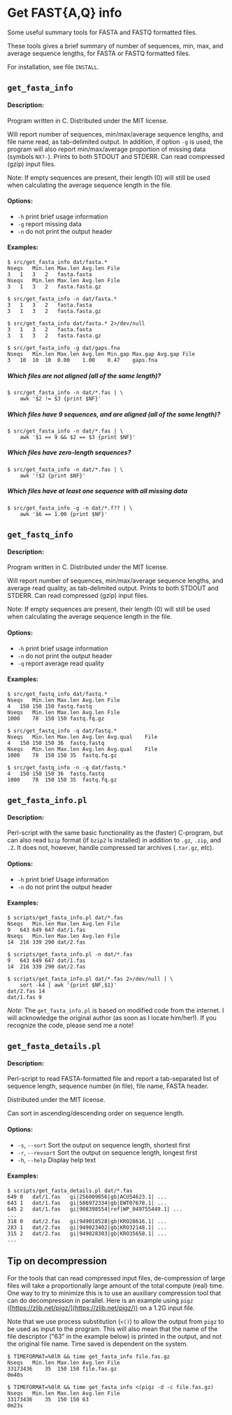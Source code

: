 # Get FAST{A,Q} info

Some useful summary tools for FASTA and FASTQ formatted files.

These tools gives a brief summary of number of sequences, min, max, and average
sequence lengths, for FASTA or FASTQ formatted files.

For installation, see file `INSTALL`.

## `get_fasta_info`

#### Description:

Program written in C. Distributed under the MIT license. 

Will report number of sequences, min/max/average sequence lengths, and file
name read, as tab-delimited output. In addition, if option `-g` is used,
the program will also report min/max/average proportion of missing data
(symbols `NX?-`). Prints to both STDOUT and STDERR. Can read
compressed (gzip) input files.

Note: If empty sequences are present, their length (0) will still be used when
calculating the average sequence length in the file.

#### Options:

- `-h` print brief usage information
- `-g` report missing data
- `-n` do not print the output header

#### Examples:

    $ src/get_fasta_info dat/fasta.*
    Nseqs	Min.len	Max.len	Avg.len	File
    3	1	3	2	fasta.fasta
    Nseqs	Min.len	Max.len	Avg.len	File
    3	1	3	2	fasta.fasta.gz

    $ src/get_fasta_info -n dat/fasta.*
    3	1	3	2	fasta.fasta
    3	1	3	2	fasta.fasta.gz

    $ src/get_fasta_info dat/fasta.* 2>/dev/null
    3	1	3	2	fasta.fasta
    3	1	3	2	fasta.fasta.gz

    $ src/get_fasta_info -g dat/gaps.fna
    Nseqs	Min.len	Max.len	Avg.len	Min.gap	Max.gap	Avg.gap	File
    3	10	10	10	0.00	1.00	0.47	gaps.fna

##### Which files are not aligned (all of the same length)?

    $ src/get_fasta_info -n dat/*.fas | \
        awk '$2 != $3 {print $NF}'

##### Which files have 9 sequences, and are aligned (all of the same length)?

    $ src/get_fasta_info -n dat/*.fas | \
        awk '$1 == 9 && $2 == $3 {print $NF}'

##### Which files have zero-length sequences?

    $ src/get_fasta_info -n dat/*.fas | \
        awk '!$2 {print $NF}'

##### Which files have at least one sequence with all missing data

    $ src/get_fasta_info -g -n dat/*.f?? | \
        awk '$6 == 1.00 {print $NF}'


## `get_fastq_info`

#### Description:

Program written in C. Distributed under the MIT license.

Will report number of sequences, min/max/average sequence
lengths, and average read quality, as tab-delimited output. Prints to both
STDOUT and STDERR. Can read compressed (gzip) input files.

Note: If empty sequences are present, their length (0) will still be used when
calculating the average sequence length in the file.

#### Options:

- `-h` print brief usage information
- `-n` do not print the output header
- `-q` report average read quality

#### Examples:

    $ src/get_fastq_info dat/fastq.*
    Nseqs	Min.len	Max.len	Avg.len	File
    4	150	150	150	fastq.fastq
    Nseqs	Min.len	Max.len	Avg.len	File
    1000	78	150	150	fastq.fq.gz

    $ src/get_fastq_info -q dat/fastq.*
    Nseqs	Min.len	Max.len	Avg.len	Avg.qual	File
    4	150	150	150	36	fastq.fastq
    Nseqs	Min.len	Max.len	Avg.len	Avg.qual	File
    1000	78	150	150	35	fastq.fq.gz

    $ src/get_fastq_info -n -q dat/fastq.*
    4	150	150	150	36	fastq.fastq
    1000	78	150	150	35	fastq.fq.gz

## `get_fasta_info.pl`

#### Description:

Perl-script with the same basic functionality as the (faster) C-program, but
can also read `bzip` format (if `bzip2` is installed) in addition to `.gz`,
`.zip`, and `.Z`. It does not, however, handle compressed tar archives
(`.tar.gz`, etc).

#### Options:

- `-h` print brief Usage information
- `-n` do not print the output header

#### Examples:

    $ scripts/get_fasta_info.pl dat/*.fas
    Nseqs	Min.len	Max.len	Avg.len	File
    9	643	649	647	dat/1.fas
    Nseqs	Min.len	Max.len	Avg.len	File
    14	216	339	290	dat/2.fas

    $ scripts/get_fasta_info.pl -n dat/*.fas
    9	643	649	647	dat/1.fas
    14	216	339	290	dat/2.fas

    $ scripts/get_fasta_info.pl dat/*.fas 2>/dev/null | \
        sort -k4 | awk '{print $NF,$1}'
    dat/2.fas 14
    dat/1.fas 9

*Note:* The `get_fasta_info.pl` is based on modified code from the internet. I
will acknowledge the original author (as soon as I locate him/her!). If you
recognize the code, please send me a note!

## `get_fasta_details.pl`

#### Description:

Perl-script to read FASTA-formatted file and report a tab-separated list of
sequence length, sequence number (in file), file name, FASTA header.

Distributed under the MIT license.

Can sort in ascending/descending order on sequence length.

#### Options:

- `-s`, `--sort`    Sort the output on sequence length, shortest first
- `-r`, `--revsort` Sort the output on sequence length, longest first
- `-h`, `--help`    Display help text

#### Examples:

    $ scripts/get_fasta_details.pl dat/*.fas
    649	0	dat/1.fas	gi|256009056|gb|ACU54623.1| ...
    643	1	dat/1.fas	gi|586972334|gb|EWT07678.1| ...
    645	2	dat/1.fas	gi|908398554|ref|WP_049755449.1| ...
    ...
    318	0	dat/2.fas	gi|949018528|gb|KRO28616.1| ...
    283	1	dat/2.fas	gi|949023402|gb|KRO32148.1| ...
    315	2	dat/2.fas	gi|949028303|gb|KRO35658.1| ...
    ...

## Tip on decompression

For the tools that can read compressed input files, de-compression of large
files will take a proportionally large amount of the total compute (real) time.
One way to try to minimize this is to use an auxiliary compression tool that
can do decompression in parallel. Here is an example using `pigz`
([https://zlib.net/pigz/](https://zlib.net/pigz/)) on a 1.2G input file.

Note that we use process substitution (`<()`) to allow the output from `pigz`
to be used as input to the program. This will also mean that the name of the
file descriptor ("63" in the example below) is printed in the output, and not
the original file name. Time saved is dependent on the system.

    $ TIMEFORMAT=%0lR && time get_fasta_info file.fas.gz
    Nseqs	Min.len	Max.len	Avg.len	File
    33173436	35	150	150	file.fas.gz
    0m40s

    $ TIMEFORMAT=%0lR && time get_fasta_info <(pigz -d -c file.fas.gz)
    Nseqs	Min.len	Max.len	Avg.len	File
    33173436	35	150	150	63
    0m23s

